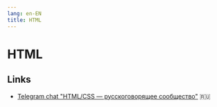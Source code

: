 ```yaml
---
lang: en-EN
title: HTML
---
```

# HTML

## Links
- [Telegram chat "HTML/CSS — русскоговорящее сообщество"](https://t.me/css_ru) 🇷🇺